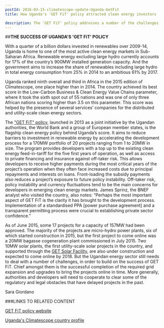 ```yaml
---
postId: 2016-03-15-climatescope-update-Uganda-GetFit
title: How Uganda's 'GET FiT' policy attracted clean energy investors 

description: The 'GET FiT' policy addresses a number of the challenges faced by developers in emerging markets. Read this post to find out how. 
---
```

##<b>THE SUCCESS OF UGANDA'S 'GET FiT' POLICY</b>

With a quarter of a billion dollars invested in renewables over 2009-14, Uganda is home to one of the most active clean energy markets in Sub-Saharan Africa. Renewable energy excluding large hydro currently accounts for 17% of the country’s 900MW installed generation capacity. And the government aims to increase the share of renewables including large hydro in total energy consumption from 25% in 2014 to an ambitious 61% by 2017.

Uganda ranked ninth overall and third in Africa in the 2015 edition of Climatescope, one place higher than in 2014. The country achieved its best score in the Low-Carbon Business & Clean Energy Value Chains parameter, where it took the sixth spot out of 55 nations and was one of only three African nations scoring higher than 3.5 on this parameter. This score was helped by the presence of several services’ companies for the distributed and utility-scale clean energy sectors. 

The ["GET FiT" policy](https://2016.global-climatescope.org/en/policies/#/policy/4015), launched in 2013 as a joint initiative by the Ugandan authorities, the World Bank and a group of European member states, is the flagship clean energy policy behind Uganda’s score. It aims to reduce barriers to investment in renewable energy by accelerating the development process for a 170MW portfolio of 20 projects ranging from 1 to 20MW in size. The program provides developers with a top up to the existing clean energy feed-in-tariff for the five first years of operation, as well as access to private financing and insurance against off-taker risk. This allows developers to receive higher payments during the most critical years of the project’s operation when they often face increased costs due to principal repayments and interests on loans. Front-loading the subsidy payments also reduces a project’s exposure to future policy instability. Off-taker risk, policy instability and currency fluctuations tend to be the main concerns for developers in emerging clean energy markets. James Sprinz, the BNEF analyst who visited the country, also notes: “Perhaps the most important aspect of GET FiT is the clarity it has brought to the development process. Implementation of a standardised PPA [power purchase agreement] and a transparent permitting process were crucial to establishing private sector confidence.” 

As of June 2015, some 17 projects for a capacity of 157MW had been approved. The majority of the projects are micro-hydro power plants, six of which started construction in 2015, but the first project to come online was a 20MW bagasse cogeneration plant commissioned in July 2015. Two 10MW solar plants, the first utility-scale solar projects in the country, and supported through the [GET Solar Facility](https://2016.global-climatescope.org/en/policies/#/policy/4017), are also under construction and expected to come online by 2018.
But the Ugandan energy sector still needs to deal with a number of challenges, in order to build on the success of GET FiT. Chief amongst them is the successful completion of the required grid expansion and upgrades to bring the projects online in time. More generally, authorities and developers will need to cooperate to clear some of the regulatory and legal obstacles that have delayed projects in the past.

Sara Giordano

###LINKS TO RELATED CONTENT

[GET FiT policy website](https://www.getfit-uganda.org/)

[Uganda's Climatescope country profile](https://2016.global-climatescope.org/en/country/uganda/#/details)
